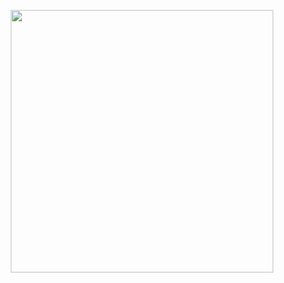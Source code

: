 <p align="center">
 <a> <img width="420" src=https://github-readme-stats.vercel.app/api?username=RestrictedNova&count_private=true&show_icons=true&title_color=282a36&text_color=ffffff&icon_color=dc143c&hide_border=true&bg_color=282a36&layout=compact&hide_title=false&hide_rank=false><a>
 </p>
